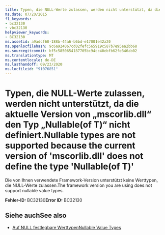 ```yaml
---
title: Typen, die NULL-Werte zulassen, werden nicht unterstützt, da die aktuelle Version von „mscorlib.dll“ den Typ „Nullable(of T)“ nicht definiert.
ms.date: 07/20/2015
f1_keywords:
- bc32130
- vbc32130
helpviewer_keywords:
- BC32130
ms.assetid: a9adcf60-188b-44a6-b6bd-e17001e42a20
ms.openlocfilehash: 9c6a924067cd02fefc565919c587b7e95ea2bb68
ms.sourcegitcommit: bf5c5850654187705bc94cc40ebfb62fe346ab02
ms.translationtype: MT
ms.contentlocale: de-DE
ms.lasthandoff: 09/23/2020
ms.locfileid: "91076851"
---
```

# <a name="nullable-types-are-not-supported-because-the-current-version-of-mscorlibdll-does-not-define-the-type-nullableof-t"></a><span data-ttu-id="25afa-102">Typen, die NULL-Werte zulassen, werden nicht unterstützt, da die aktuelle Version von „mscorlib.dll“ den Typ „Nullable(of T)“ nicht definiert.</span><span class="sxs-lookup"><span data-stu-id="25afa-102">Nullable types are not supported because the current version of 'mscorlib.dll' does not define the type 'Nullable(of T)'</span></span>

<span data-ttu-id="25afa-103">Die von Ihnen verwendete Framework-Version unterstützt keine Werttypen, die NULL-Werte zulassen.</span><span class="sxs-lookup"><span data-stu-id="25afa-103">The framework version you are using does not support nullable value types.</span></span>  
  
 <span data-ttu-id="25afa-104">**Fehler-ID:** BC32130</span><span class="sxs-lookup"><span data-stu-id="25afa-104">**Error ID:** BC32130</span></span>  
  
## <a name="see-also"></a><span data-ttu-id="25afa-105">Siehe auch</span><span class="sxs-lookup"><span data-stu-id="25afa-105">See also</span></span>

- [<span data-ttu-id="25afa-106">Auf NULL festlegbare Werttypen</span><span class="sxs-lookup"><span data-stu-id="25afa-106">Nullable Value Types</span></span>](../programming-guide/language-features/data-types/nullable-value-types.md)
